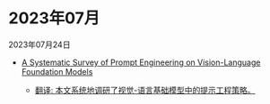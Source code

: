 # 2023年07月

2023年07月24日

- [A Systematic Survey of Prompt Engineering on Vision-Language Foundation Models](2023年07月24日/A_Systematic_Survey_of_Prompt_Engineering_on_Vision-Language_Foundation_Models.md)

    - [翻译: 本文系统地调研了视觉-语言基础模型中的提示工程策略。](2023年07月24日/A_Systematic_Survey_of_Prompt_Engineering_on_Vision-Language_Foundation_Models.md)